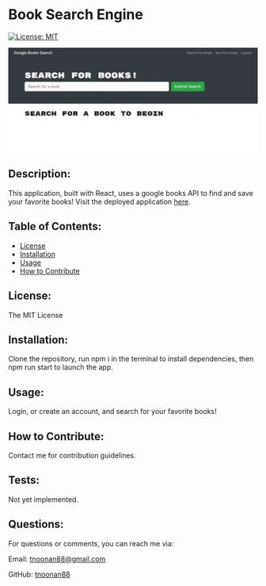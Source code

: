 # Book Search Engine
[![License: MIT](https://img.shields.io/badge/License-MIT-yellow.svg)](https://opensource.org/licenses/MIT)

![Book-Search-Engine](./client/src/assets/screenshot.png)

## Description:
This application, built with React, uses a google books API to find and save your favorite books! Visit the deployed application [here](https://dante-the-peoples-champ.herokuapp.com/).

## Table of Contents:
* [License](#license)
* [Installation](#installation)
* [Usage](#usage)
* [How to Contribute](#how-to-contribute)

## License:
The MIT License

## Installation:
Clone the repository, run npm i in the terminal to install dependencies, then npm run start to launch the app.

## Usage:
Login, or create an account, and search for your favorite books!

## How to Contribute:
Contact me for contribution guidelines.

## Tests:
Not yet implemented.

## Questions:
For questions or comments, you can reach me via:

Email: tnoonan88@gmail.com

GitHub: [tnoonan88](https://github.com/tnoonan88)
